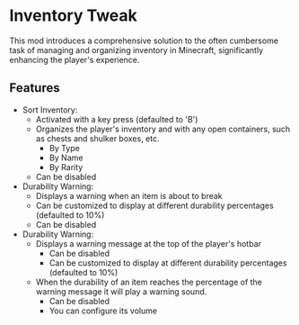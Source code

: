 # Inventory Tweak

This mod introduces a comprehensive solution to the often cumbersome task of managing and organizing inventory in
Minecraft, significantly enhancing the player's experience.

## Features

- Sort Inventory:
    - Activated with a key press (defaulted to 'B')
    - Organizes the player's inventory and with any open containers, such as chests and shulker boxes, etc.
        - By Type
        - By Name
        - By Rarity
    - Can be disabled
- Durability Warning:
    - Displays a warning when an item is about to break
    - Can be customized to display at different durability percentages (defaulted to 10%)
    - Can be disabled
- Durability Warning:
    - Displays a warning message at the top of the player's hotbar
        - Can be disabled
        - Can be customized to display at different durability percentages (defaulted to 10%)
    - When the durability of an item reaches the percentage of the warning message it will play a warning sound.
        - Can be disabled
        - You can configure its volume 